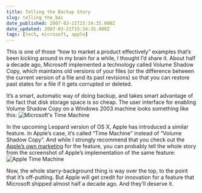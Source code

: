 ```yaml
---
title: Telling the Backup Story
slug: telling_the_bac
date_published: 2007-03-21T15:34:35.000Z
date_updated: 2007-03-21T15:34:35.000Z
tags: [tech, microsoft, apple]
---
```


This is one of those “how to market a product effectively” examples that’s been kicking around in my brain for a while, I thought I’d share it. About half a decade ago, Microsoft implemented a technology called Volume Shadow Copy, which maintains old versions of your files (or the difference between the current version of a file and its past revisions) so that you can restore past states for a file if it gets corrupted or deleted.

It’s a smart, automatic way of doing backup, and takes smart advantage of the fact that disk storage space is so cheap. The user interface for enabling Volume Shadow Copy on a Windows 2003 machine looks something like this:
![Microsoft's Time Machine](http://www.dashes.com/anil/images/time-machine.jpg)

In the upcoming Leopard version of OS X, Apple has introduced a similar feature. In Apple’s case, it’s called “Time Machine” instead of “Volume Shadow Copy”. And while I strongly recommend that you check out the [Apple’s own marketing](http://www.apple.com/macosx/leopard/timemachine.html) for the feature, you can probably tell the whole story from the screenshot of Apple’s implementation of the same feature:
![Apple Time Machine](http://www.dashes.com/anil/images/apple-time-machine.jpg)

Now, the whole starry-background thing is way over the top, to the point that it’s off-putting. But Apple will get credit for innovation for a feature that Microsoft shipped almost half a decade ago. And they’ll deserve it.

